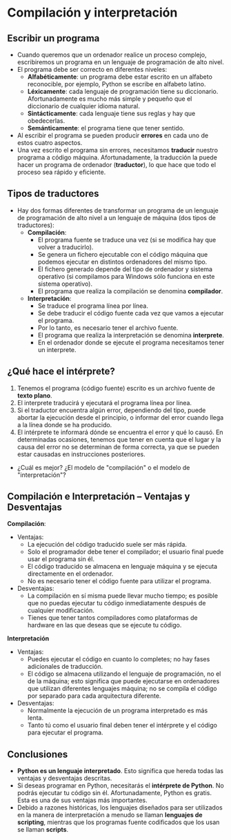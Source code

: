 # Compilación y interpretación

## Escribir un programa

* Cuando queremos que un ordenador realice un proceso complejo, escribiremos un programa en un lenguaje de programación de alto nivel.
* El programa debe ser correcto en diferentes niveles:
  * **Alfabéticamente**: un programa debe estar escrito en un alfabeto reconocible, por ejemplo, Python se escribe en alfabeto latino.
  * **Léxicamente**: cada lenguaje de programación tiene su diccionario. Afortunadamente es mucho más simple y pequeño que el diccionario de cualquier idioma natural.
  * **Sintácticamente**: cada lenguaje tiene sus reglas y hay que obedecerlas.
  * **Semánticamente**:  el programa tiene que tener sentido.
* Al escribir el programa se pueden producir **errores** en cada uno de estos cuatro aspectos.
* Una vez escrito el programa sin errores, necesitamos **traducir** nuestro programa a código máquina. Afortunadamente, la traducción la puede hacer un programa de ordenador (**traductor**), lo que hace que todo el proceso sea rápido y eficiente. 

## Tipos de traductores

* Hay dos formas diferentes de transformar un programa de un lenguaje de programación de alto nivel a un lenguaje de máquina (dos tipos de traductores):
    * **Compilación**: 
        * El programa fuente se traduce una vez (si se modifica hay que volver a traducirlo). 
        * Se genera un fichero ejecutable con el código máquina que podemos ejecutar en distintos ordenadores del mismo tipo. 
        * El fichero generado depende del tipo de ordenador y sistema operativo (si compilamos para Windows sólo funciona en este sistema operativo).
        * El programa que realiza la compilación se denomina **compilador**.
    * **Interpretación**: 
        * Se traduce el programa línea por línea.
        * Se debe traducir el código fuente cada vez que vamos a ejecutar el programa.
        * Por lo tanto, es necesario tener el archivo fuente.
        * El programa que realiza la interpretación se denomina **interprete**.
        * En el ordenador donde se ejecute el programa necesitamos tener un interprete.

## ¿Qué hace el intérprete?

1. Tenemos el programa (código fuente) escrito es un archivo fuente de **texto plano**.
2. El interprete traducirá y ejecutará el programa línea por línea.
3. Si el traductor encuentra algún error, dependiendo del tipo, puede abortar la ejecución desde el principio, o informar del error cuando llega a la línea donde se ha producido.
4. El intérprete te informará dónde se encuentra el error y qué lo causó. En determinadas ocasiones, tenemos que tener en cuenta que el lugar y la causa del error no se determinan de forma correcta, ya que se pueden estar causadas en instrucciones posteriores.

* ¿Cuál es mejor? ¿El modelo de "compilación" o el modelo de "interpretación"?

## Compilación e Interpretación – Ventajas y Desventajas

**Compilación**:

* Ventajas:
    * La ejecución del código traducido suele ser más rápida.
    * Solo el programador debe tener el compilador; el usuario final puede usar el programa sin él.
    * El código traducido se almacena en lenguaje máquina y se ejecuta directamente en el ordenador.
    * No es necesario tener el código fuente para utilizar el programa.
* Desventajas:
    * La compilación en sí misma puede llevar mucho tiempo; es posible que no puedas ejecutar tu código inmediatamente después de cualquier modificación.
    * Tienes que tener tantos compiladores como plataformas de hardware en las que deseas que se ejecute tu código.

**Interpretación**
* Ventajas:
    * Puedes ejecutar el código en cuanto lo completes; no hay fases adicionales de traducción.
    * El código se almacena utilizando el lenguaje de programación, no el de la máquina; esto significa que puede ejecutarse en ordenadores que utilizan diferentes lenguajes máquina; no se compila el código por separado para cada arquitectura diferente.
* Desventajas:
    * Normalmente la ejecución de un programa interpretado es más lenta.
    * Tanto tú como el usuario final deben tener el intérprete y el código para ejecutar el programa.

## Conclusiones

* **Python es un lenguaje interpretado**. Esto significa que hereda todas las ventajas y desventajas descritas. 
* Si deseas programar en Python, necesitarás el **intérprete de Python**. No podrás ejecutar tu código sin él. Afortunadamente, Python es gratis. Esta es una de sus ventajas más importantes.
* Debido a razones históricas, los lenguajes diseñados para ser utilizados en la manera de interpretación a menudo se llaman **lenguajes de scripting**, mientras que los programas fuente codificados que los usan se llaman **scripts**.